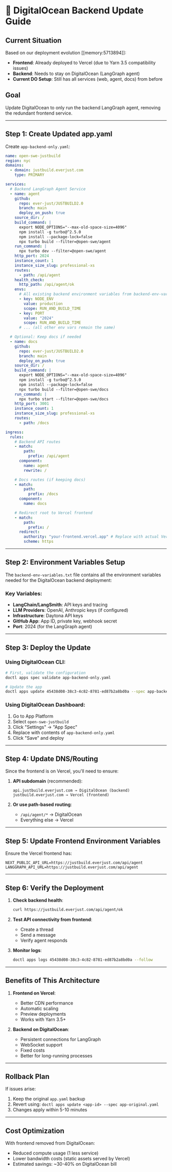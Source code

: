 # 🚀 DigitalOcean Backend Update Guide

## Current Situation

Based on our deployment evolution [[memory:5713894]]:

- **Frontend**: Already deployed to Vercel (due to Yarn 3.5 compatibility issues)
- **Backend**: Needs to stay on DigitalOcean (LangGraph agent)
- **Current DO Setup**: Still has all services (web, agent, docs) from before

## Goal

Update DigitalOcean to only run the backend LangGraph agent, removing the redundant frontend service.

---

## Step 1: Create Updated app.yaml

Create `app-backend-only.yaml`:

```yaml
name: open-swe-justbuild
region: nyc
domains:
  - domain: justbuild.everjust.com
    type: PRIMARY

services:
  # Backend LangGraph Agent Service
  - name: agent
    github:
      repo: ever-just/JUSTBUILD2.0
      branch: main
      deploy_on_push: true
    source_dir: /
    build_command: |
      export NODE_OPTIONS="--max-old-space-size=4096"
      npm install -g turbo@^2.5.0
      npm install --package-lock=false
      npx turbo build --filter=@open-swe/agent
    run_command: |
      npx turbo dev --filter=@open-swe/agent
    http_port: 2024
    instance_count: 1
    instance_size_slug: professional-xs
    routes:
      - path: /api/agent
    health_check:
      http_path: /api/agent/ok
    envs:
      # All existing backend environment variables from backend-env-variables.txt
      - key: NODE_ENV
        value: production
        scope: RUN_AND_BUILD_TIME
      - key: PORT
        value: "2024"
        scope: RUN_AND_BUILD_TIME
      # ... (all other env vars remain the same)

  # Optional: Keep docs if needed
  - name: docs
    github:
      repo: ever-just/JUSTBUILD2.0
      branch: main
      deploy_on_push: true
    source_dir: /
    build_command: |
      export NODE_OPTIONS="--max-old-space-size=4096"
      npm install -g turbo@^2.5.0
      npm install --package-lock=false
      npx turbo build --filter=@open-swe/docs
    run_command: |
      npx turbo start --filter=@open-swe/docs
    http_port: 3001
    instance_count: 1
    instance_size_slug: professional-xs
    routes:
      - path: /docs

ingress:
  rules:
    # Backend API routes
    - match:
        path:
          prefix: /api/agent
      component:
        name: agent
        rewrite: /

    # Docs routes (if keeping docs)
    - match:
        path:
          prefix: /docs
      component:
        name: docs

    # Redirect root to Vercel frontend
    - match:
        path:
          prefix: /
      redirect:
        authority: "your-frontend.vercel.app" # Replace with actual Vercel URL
        scheme: https
```

---

## Step 2: Environment Variables Setup

The `backend-env-variables.txt` file contains all the environment variables needed for the DigitalOcean backend deployment:

### Key Variables:

- **LangChain/LangSmith**: API keys and tracing
- **LLM Providers**: OpenAI, Anthropic keys (if configured)
- **Infrastructure**: Daytona API keys
- **GitHub App**: App ID, private key, webhook secret
- **Port**: 2024 (for the LangGraph agent)

---

## Step 3: Deploy the Update

### Using DigitalOcean CLI:

```bash
# First, validate the configuration
doctl apps spec validate app-backend-only.yaml

# Update the app
doctl apps update 45438d08-38c3-4c82-8781-ed87b2a8bd0a --spec app-backend-only.yaml
```

### Using DigitalOcean Dashboard:

1. Go to App Platform
2. Select `open-swe-justbuild`
3. Click "Settings" → "App Spec"
4. Replace with contents of `app-backend-only.yaml`
5. Click "Save" and deploy

---

## Step 4: Update DNS/Routing

Since the frontend is on Vercel, you'll need to ensure:

1. **API subdomain** (recommended):

   ```
   api.justbuild.everjust.com → DigitalOcean (backend)
   justbuild.everjust.com → Vercel (frontend)
   ```

2. **Or use path-based routing**:
   - `/api/agent/*` → DigitalOcean
   - Everything else → Vercel

---

## Step 5: Update Frontend Environment Variables

Ensure the Vercel frontend has:

```
NEXT_PUBLIC_API_URL=https://justbuild.everjust.com/api/agent
LANGGRAPH_API_URL=https://justbuild.everjust.com/api/agent
```

---

## Step 6: Verify the Deployment

1. **Check backend health**:

   ```bash
   curl https://justbuild.everjust.com/api/agent/ok
   ```

2. **Test API connectivity from frontend**:
   - Create a thread
   - Send a message
   - Verify agent responds

3. **Monitor logs**:
   ```bash
   doctl apps logs 45438d08-38c3-4c82-8781-ed87b2a8bd0a --follow
   ```

---

## Benefits of This Architecture

1. **Frontend on Vercel**:
   - Better CDN performance
   - Automatic scaling
   - Preview deployments
   - Works with Yarn 3.5+

2. **Backend on DigitalOcean**:
   - Persistent connections for LangGraph
   - WebSocket support
   - Fixed costs
   - Better for long-running processes

---

## Rollback Plan

If issues arise:

1. Keep the original `app.yaml` backup
2. Revert using: `doctl apps update <app-id> --spec app-original.yaml`
3. Changes apply within 5-10 minutes

---

## Cost Optimization

With frontend removed from DigitalOcean:

- Reduced compute usage (1 less service)
- Lower bandwidth costs (static assets served by Vercel)
- Estimated savings: ~30-40% on DigitalOcean bill
